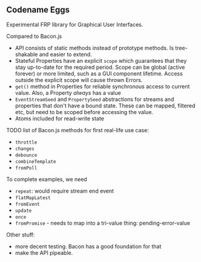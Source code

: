 ## Codename Eggs

Experimental FRP library for Graphical User Interfaces.

Compared to Bacon.js

- API consists of static methods instead of prototype methods. Is tree-shakable and easier to extend.
- Stateful Properties have an explicit `scope` which guarantees that they stay up-to-date for the required period. Scope can be global (active forever) or more limited, such as a GUI component lifetime. Access outside the explicit scope will cause thrown Errors.
- `get()` method in Properties for reliable synchronous access to current value. Also, a Property *always* has a value
- `EventStreamSeed` and `PropertySeed` abstractions for streams and properties that don't have a bound state. These can be mapped, filtered etc, but need to be scoped before accessing the value.
- Atoms included for read-write state

TODO list of Bacon.js methods for first real-life use case:

- `throttle`
- `changes`
- `debounce`
- `combineTemplate`
- `fromPoll`

To complete examples, we need

- `repeat`: would require stream end event
- `flatMapLatest`
- `fromEvent`
- `update`
- `once`
- `fromPromise` - needs to map into a tri-value thing: pending-error-value

Other stuff:

- more decent testing. Bacon has a good foundation for that
- make the API pipeable.